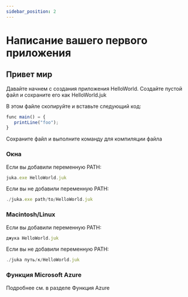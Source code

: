 ```yaml
---
sidebar_position: 2
---
```


# Написание вашего первого приложения

## Привет мир
Давайте начнем с создания приложения HelloWorld. Создайте пустой файл и сохраните его как HelloWorld.juk

В этом файле скопируйте и вставьте следующий код:

```jsx
func main() = {
   printLine("foo");
}
```

Сохраните файл и выполните команду для компиляции файла


### Окна
Если вы добавили переменную PATH:

```jsx
juka.exe HelloWorld.juk
```

Если вы не добавили переменную PATH:
```jsx
./juka.exe path/to/HelloWorld.juk
```

### Macintosh/Linux

Если вы добавили переменную PATH:

```jsx
джука HelloWorld.juk
```

Если вы не добавили переменную PATH:
```jsx
./juka путь/к/HelloWorld.juk
```

### Функция Microsoft Azure
Подробнее см. в разделе Функция Azure